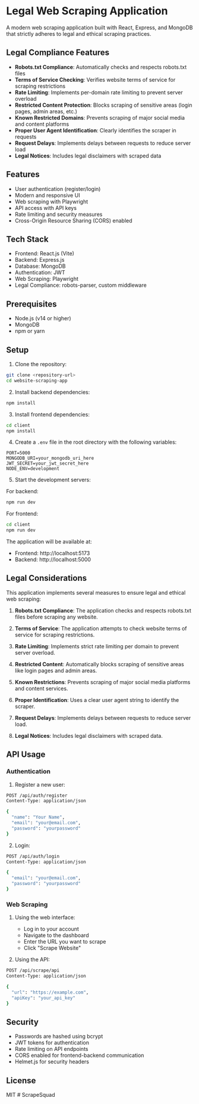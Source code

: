 # Legal Web Scraping Application

A modern web scraping application built with React, Express, and MongoDB that strictly adheres to legal and ethical scraping practices.

## Legal Compliance Features

- **Robots.txt Compliance**: Automatically checks and respects robots.txt files
- **Terms of Service Checking**: Verifies website terms of service for scraping restrictions
- **Rate Limiting**: Implements per-domain rate limiting to prevent server overload
- **Restricted Content Protection**: Blocks scraping of sensitive areas (login pages, admin areas, etc.)
- **Known Restricted Domains**: Prevents scraping of major social media and content platforms
- **Proper User Agent Identification**: Clearly identifies the scraper in requests
- **Request Delays**: Implements delays between requests to reduce server load
- **Legal Notices**: Includes legal disclaimers with scraped data

## Features

- User authentication (register/login)
- Modern and responsive UI
- Web scraping with Playwright
- API access with API keys
- Rate limiting and security measures
- Cross-Origin Resource Sharing (CORS) enabled

## Tech Stack

- Frontend: React.js (Vite)
- Backend: Express.js
- Database: MongoDB
- Authentication: JWT
- Web Scraping: Playwright
- Legal Compliance: robots-parser, custom middleware

## Prerequisites

- Node.js (v14 or higher)
- MongoDB
- npm or yarn

## Setup

1. Clone the repository:
```bash
git clone <repository-url>
cd website-scraping-app
```

2. Install backend dependencies:
```bash
npm install
```

3. Install frontend dependencies:
```bash
cd client
npm install
```

4. Create a `.env` file in the root directory with the following variables:
```
PORT=5000
MONGODB_URI=your_mongodb_uri_here
JWT_SECRET=your_jwt_secret_here
NODE_ENV=development
```

5. Start the development servers:

For backend:
```bash
npm run dev
```

For frontend:
```bash
cd client
npm run dev
```

The application will be available at:
- Frontend: http://localhost:5173
- Backend: http://localhost:5000

## Legal Considerations

This application implements several measures to ensure legal and ethical web scraping:

1. **Robots.txt Compliance**: The application checks and respects robots.txt files before scraping any website.

2. **Terms of Service**: The application attempts to check website terms of service for scraping restrictions.

3. **Rate Limiting**: Implements strict rate limiting per domain to prevent server overload.

4. **Restricted Content**: Automatically blocks scraping of sensitive areas like login pages and admin areas.

5. **Known Restrictions**: Prevents scraping of major social media platforms and content services.

6. **Proper Identification**: Uses a clear user agent string to identify the scraper.

7. **Request Delays**: Implements delays between requests to reduce server load.

8. **Legal Notices**: Includes legal disclaimers with scraped data.

## API Usage

### Authentication

1. Register a new user:
```bash
POST /api/auth/register
Content-Type: application/json

{
  "name": "Your Name",
  "email": "your@email.com",
  "password": "yourpassword"
}
```

2. Login:
```bash
POST /api/auth/login
Content-Type: application/json

{
  "email": "your@email.com",
  "password": "yourpassword"
}
```

### Web Scraping

1. Using the web interface:
   - Log in to your account
   - Navigate to the dashboard
   - Enter the URL you want to scrape
   - Click "Scrape Website"

2. Using the API:
```bash
POST /api/scrape/api
Content-Type: application/json

{
  "url": "https://example.com",
  "apiKey": "your_api_key"
}
```

## Security

- Passwords are hashed using bcrypt
- JWT tokens for authentication
- Rate limiting on API endpoints
- CORS enabled for frontend-backend communication
- Helmet.js for security headers

## License

MIT #   S c r a p e S q u a d  
 